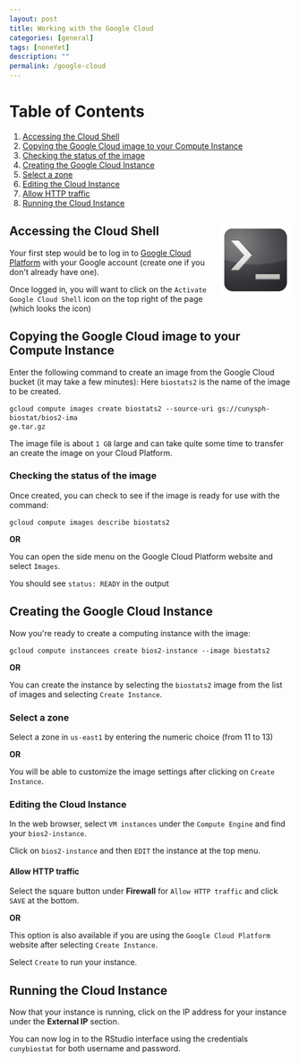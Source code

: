 ```yaml
---
layout: post
title: Working with the Google Cloud
categories: [general]
tags: [noneYet]
description: ""
permalink: /google-cloud
---
```


# Table of Contents
1. [Accessing the Cloud Shell](#cloudshell)
2. [Copying the Google Cloud image to your Compute Instance](#copyimage)
3. [Checking the status of the image](#statusimage)
4. [Creating the Google Cloud Instance](#createimage)
5. [Select a zone](#zone)
6. [Editing the Cloud Instance](#editinstance)
7. [Allow HTTP traffic](#httptraffic)
8. [Running the Cloud Instance](#runcloud)

<h2> Accessing the Cloud Shell <a name="cloudshell"></a> <img src="../assets/media/command_prompt.png" align="right"> </h2>

Your first step would be to log in to <a href="https://console.cloud.google.com" target="_blank">Google Cloud Platform</a>
with your Google account (create one if you don't already have one).

Once logged in, you will want to click on the `Activate Google Cloud Shell`
icon on the top right of the page (which looks the icon)

## <a name="copyimage"></a> Copying the Google Cloud image to your Compute Instance

Enter the following command to create an image from the Google Cloud bucket  (it may take a few minutes):
Here `biostats2` is the name of the image to be created.

```
gcloud compute images create biostats2 --source-uri gs://cunysph-biostat/bios2-ima
ge.tar.gz
```

The image file is about `1 GB` large and can take quite some time to transfer
an create the image on your Cloud Platform.

### <a name="statusimage"></a>Checking the status of the image

Once created, you can check to see if the image is ready for use with the command:

```
gcloud compute images describe biostats2
```

**OR**

You can open the side menu on the Google Cloud Platform website and select `Images`.

You should see `status: READY` in the output

## <a name="createimage"></a> Creating the Google Cloud Instance

Now you're ready to create a computing instance with the image:

```
gcloud compute instancees create bios2-instance --image biostats2
```

**OR**

You can create the instance by selecting the `biostats2` image from the list of images and selecting `Create Instance`.

### <a name="zone"></a> Select a zone

Select a zone in `us-east1` by entering the numeric choice (from 11 to 13)

**OR**

You will be able to customize the image settings after clicking on `Create Instance`.

### <a name="editinstance"></a> Editing the Cloud Instance

In the web browser, select `VM instances` under the `Compute Engine` and find
your `bios2-instance`.

Click on `bios2-instance` and then `EDIT` the instance at the top menu.

#### <a name="httptraffic"></a> Allow HTTP traffic

Select the square button under **Firewall** for `Allow HTTP traffic` and click
`SAVE` at the bottom.

**OR**

This option is also available if you are using the `Google Cloud Platform` website after selecting
`Create Instance`.

Select `Create` to run your instance.

## <a name="runcloud"></a> Running the Cloud Instance

Now that your instance is running, click on the IP address for your instance under the **External IP** section.

You can now log in to the RStudio interface using the credentials `cunybiostat`
for both username and password.

